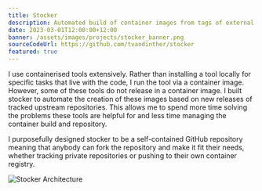 ```yaml
---
title: Stocker
description: Automated build of container images from tags of external GitHub repositories.
date: 2023-03-01T12:00:00+12:00
banner: /assets/images/projects/stocker_banner.png
sourceCodeUrl: https://github.com/tvandinther/stocker
featured: true
---
```

I use containerised tools extensively. Rather than installing a tool locally for specific tasks that live with the code, I run the tool via a container image. However, some of these tools do not release in a container image. I built stocker to automate the creation of these images based on new releases of tracked upstream repositories. This allows me to spend more time solving the problems these tools are helpful for and less time managing the container build and repository.

I purposefully designed stocker to be a self-contained GitHub repository meaning that anybody can fork the repository and make it fit their needs, whether tracking private repositories or pushing to their own container registry.

![Stocker Architecture](/assets/images/projects/stocker_diagram_1.png)
